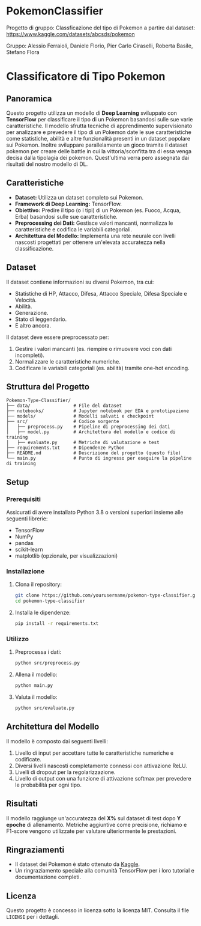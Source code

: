 # PokemonClassifier
 
Progetto di gruppo: Classficazione del tipo di Pokemon a partire dal dataset: https://www.kaggle.com/datasets/abcsds/pokemon

Gruppo: Alessio Ferraioli, Daniele Florio, Pier Carlo Ciraselli, Roberta Basile, Stefano Flora

# Classificatore di Tipo Pokemon

## Panoramica
Questo progetto utilizza un modello di **Deep Learning** sviluppato con **TensorFlow** per classificare il tipo di un Pokemon basandosi sulle sue varie caratteristiche. Il modello sfrutta tecniche di apprendimento supervisionato per analizzare e prevedere il tipo di un Pokemon date le sue caratteristiche come statistiche, abilità e altre funzionalità presenti in un dataset popolare sui Pokemon. Inoltre sviluppare parallelamente un gioco tramite il dataset pokemon per creare delle battle in cui la vittoria/sconfitta tra di essa venga decisa dalla tipolagia dei pokemon. Quest'ultima verra pero assegnata dai risultati del nostro modello di DL.

## Caratteristiche
- **Dataset:** Utilizza un dataset completo sui Pokemon.
- **Framework di Deep Learning:** TensorFlow.
- **Obiettivo:** Predire il tipo (o i tipi) di un Pokemon (es. Fuoco, Acqua, Erba) basandosi sulle sue caratteristiche.
- **Preprocessing dei Dati:** Gestisce valori mancanti, normalizza le caratteristiche e codifica le variabili categoriali.
- **Architettura del Modello:** Implementa una rete neurale con livelli nascosti progettati per ottenere un'elevata accuratezza nella classificazione.

## Dataset
Il dataset contiene informazioni su diversi Pokemon, tra cui:
- Statistiche di HP, Attacco, Difesa, Attacco Speciale, Difesa Speciale e Velocità.
- Abilità.
- Generazione.
- Stato di leggendario.
- E altro ancora.

Il dataset deve essere preprocessato per:
1. Gestire i valori mancanti (es. riempire o rimuovere voci con dati incompleti).
2. Normalizzare le caratteristiche numeriche.
3. Codificare le variabili categoriali (es. abilità) tramite one-hot encoding.

## Struttura del Progetto
```
Pokemon-Type-Classifier/
├── data/                # File del dataset
├── notebooks/           # Jupyter notebook per EDA e prototipazione
├── models/              # Modelli salvati e checkpoint
├── src/                 # Codice sorgente
│   ├── preprocess.py    # Pipeline di preprocessing dei dati
│   ├── model.py         # Architettura del modello e codice di training
│   ├── evaluate.py      # Metriche di valutazione e test
├── requirements.txt     # Dipendenze Python
├── README.md            # Descrizione del progetto (questo file)
└── main.py              # Punto di ingresso per eseguire la pipeline di training
```

## Setup
### Prerequisiti
Assicurati di avere installato Python 3.8 o versioni superiori insieme alle seguenti librerie:
- TensorFlow
- NumPy
- pandas
- scikit-learn
- matplotlib (opzionale, per visualizzazioni)

### Installazione
1. Clona il repository:
   ```bash
   git clone https://github.com/yourusername/pokemon-type-classifier.git
   cd pokemon-type-classifier
   ```
2. Installa le dipendenze:
   ```bash
   pip install -r requirements.txt
   ```

### Utilizzo
1. Preprocessa i dati:
   ```bash
   python src/preprocess.py
   ```
2. Allena il modello:
   ```bash
   python main.py
   ```
3. Valuta il modello:
   ```bash
   python src/evaluate.py
   ```

## Architettura del Modello
Il modello è composto dai seguenti livelli:
1. Livello di input per accettare tutte le caratteristiche numeriche e codificate.
2. Diversi livelli nascosti completamente connessi con attivazione ReLU.
3. Livelli di dropout per la regolarizzazione.
4. Livello di output con una funzione di attivazione softmax per prevedere le probabilità per ogni tipo.

## Risultati
Il modello raggiunge un'accuratezza del **X%** sul dataset di test dopo **Y epoche** di allenamento. Metriche aggiuntive come precisione, richiamo e F1-score vengono utilizzate per valutare ulteriormente le prestazioni.


## Ringraziamenti
- Il dataset dei Pokemon è stato ottenuto da [Kaggle](https://www.kaggle.com).
- Un ringraziamento speciale alla comunità TensorFlow per i loro tutorial e documentazione completi.

## Licenza
Questo progetto è concesso in licenza sotto la licenza MIT. Consulta il file `LICENSE` per i dettagli.



